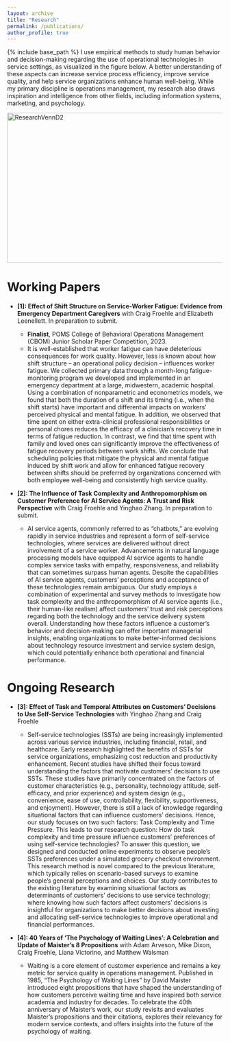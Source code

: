 ```yaml
---
layout: archive
title: "Research"
permalink: /publications/
author_profile: true
---
```


{% include base_path %}
I use empirical methods to study human behavior and decision-making regarding the use of operational technologies in service settings, as visualized in the figure below. A better understanding of these aspects can increase service process efficiency, improve service quality, and help service organizations enhance human well-being.  While my primary discipline is operations management, my research also draws inspiration and intelligence from other fields, including information systems, marketing, and psychology.
<br>

<img src="https://yangccuc.github.io/images/ResearchVennD2.jpg" alt="ResearchVennD2" class="about-image" style="width:600px;height:350px;">

# **Working Papers**
* **[1]: Effect of Shift Structure on Service-Worker Fatigue: Evidence from Emergency Department Caregivers** with Craig Froehle and Elizabeth Leenellett. In preparation to submit.
  * **Finalist**, POMS College of Behavioral Operations Management (CBOM) Junior Scholar Paper Competition, 2023.
  * It is well-established that worker fatigue can have deleterious consequences for work quality. However, less is known about how shift structure – an operational policy decision – influences worker fatigue. We collected primary data through a month-long fatigue-monitoring program we developed and implemented in an emergency department at a large, midwestern, academic hospital. Using a combination of nonparametric and econometrics models, we found that both the duration of a shift and its timing (i.e., when the shift starts) have important and differential impacts on workers’ perceived physical and mental fatigue. In addition, we observed that time spent on either extra-clinical professional responsibilities or personal chores reduces the efficacy of a clinician’s recovery time in terms of fatigue reduction. In contrast, we find that time spent with family and loved ones can significantly improve the effectiveness of fatigue recovery periods between work shifts. We conclude that scheduling policies that mitigate the physical and mental fatigue induced by shift work and allow for enhanced fatigue recovery between shifts should be preferred by organizations concerned with both employee well-being and consistently high service quality.

* **[2]: The Influence of Task Complexity and Anthropomorphism on Customer Preference for AI Service Agents: A Trust and Risk Perspective** with Craig Froehle and Yinghao Zhang. In preparation to submit.
  * AI service agents, commonly referred to as “chatbots,” are evolving rapidly in service industries and represent a form of self-service technologies, where services are delivered without direct involvement of a service worker. Advancements in natural language processing models have equipped AI service agents to handle complex service tasks with empathy, responsiveness, and reliability that can sometimes surpass human agents. Despite the capabilities of AI service agents, customers’ perceptions and acceptance of these technologies remain ambiguous. Our study employs a combination of experimental and survey methods to investigate how task complexity and the anthropomorphism of AI service agents (i.e., their human-like realism) affect customers’ trust and risk perceptions regarding both the technology and the service delivery system overall. Understanding how these factors influence a customer’s behavior and decision-making can offer important managerial insights, enabling organizations to make better-informed decisions about technology resource investment and service system design, which could potentially enhance both operational and financial performance.
  
# **Ongoing Research**
* **[3]: Effect of Task and Temporal Attributes on Customers’ Decisions to Use Self-Service Technologies** with Yinghao Zhang and Craig Froehle
  * Self-service technologies (SSTs) are being increasingly implemented across various service industries, including financial, retail, and healthcare. Early research highlighted the benefits of SSTs for service organizations, emphasizing cost reduction and productivity enhancement. Recent studies have shifted their focus toward understanding the factors that motivate customers’ decisions to use SSTs. These studies have primarily concentrated on the factors of customer characteristics (e.g., personality, technology attitude, self-efficacy, and prior experience) and system design (e.g., convenience, ease of use, controllability, flexibility, supportiveness, and enjoyment). However, there is still a lack of knowledge regarding situational factors that can influence customers’ decisions. Hence, our study focuses on two such factors: Task Complexity and Time Pressure. This leads to our research question: How do task complexity and time pressure influence customers’ preferences of using self-service technologies? To answer this question, we designed and conducted online experiments to observe people’s SSTs preferences under a simulated grocery checkout environment. This research method is novel compared to the previous literature, which typically relies on scenario-based surveys to examine people’s general perceptions and choices. Our study contributes to the existing literature by examining situational factors as determinants of customers’ decisions to use service technology; where knowing how such factors affect customers’ decisions is insightful for organizations to make better decisions about investing and allocating self-service technologies to improve operational and financial performances.  
 
* **[4]: 40 Years of ‘The Psychology of Waiting Lines’: A Celebration and Update of Maister’s 8 Propositions** with Adam Arveson, Mike Dixon, Craig Froehle, Liana Victorino, and Matthew Walsman
  * Waiting is a core element of customer experience and remains a key metric for service quality in operations management. Published in 1985, “The Psychology of Waiting Lines” by David Maister introduced eight propositions that have shaped the understanding of how customers perceive waiting time and have inspired both service academia and industry for decades. To celebrate the 40th anniversary of Maister’s work, our study revisits and evaluates Maister’s propositions and their citations, explores their relevancy for modern service contexts, and offers insights into the future of the psychology of waiting.


